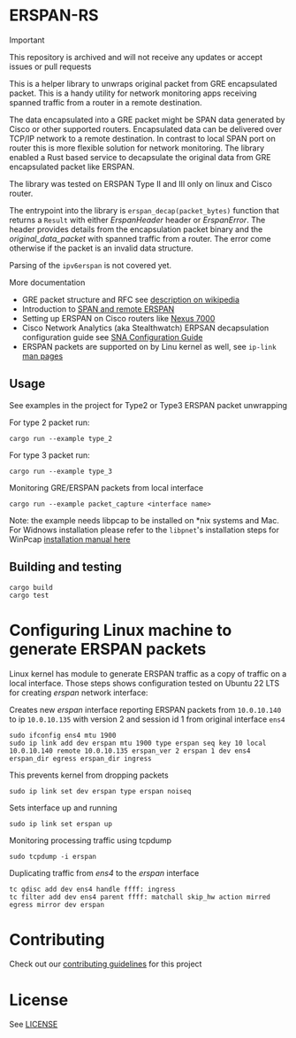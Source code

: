 # ERSPAN-RS

> [!IMPORTANT]
> This repository is archived and will not receive any updates or accept issues or pull requests

This is a helper library to unwraps original packet from GRE encapsulated packet. This is a handy utility 
for network monitoring apps receiving spanned traffic from a router in a remote destination.

The data encapsulated into
a GRE packet might be SPAN data generated by Cisco or other supported routers. Encapsulated data can be delivered
over TCP/IP network to a remote destination. In contrast to local SPAN port on router this is more flexible
solution for network monitoring. The library enabled a Rust based service to decapsulate the original
data from GRE encapsulated packet like ERSPAN.

The library was tested on ERSPAN Type II and III only on linux and Cisco router.

The entrypoint into the library is `erspan_decap(packet_bytes)` function that returns a `Result` with 
either *ErspanHeader* header or *ErspanError*. The header provides details from the encapsulation packet
binary and the *original_data_packet* with spanned traffic from a router. The error come otherwise if the packet
is an invalid data structure.

Parsing of the `ipv6erspan` is not covered yet.

More documentation

- GRE packet structure and RFC
  see [description on wikipedia](https://en.wikipedia.org/wiki/Generic_Routing_Encapsulation)
- Introduction to [SPAN and remote ERSPAN](https://ipwithease.com/introduction-to-span-and-rspan/)
- Setting up ERSPAN on Cisco routers
  like [Nexus 7000](https://www.cisco.com/c/en/us/td/docs/switches/datacenter/nexus7000/sw/system-management/config/cisco_nexus7000_system-management_config_guide_8x/configuring_erspan.html)
- Cisco Network Analytics (aka Stealthwatch) ERPSAN decapsulation configuration guide
  see [SNA Configuration Guide](https://www.cisco.com/c/dam/en/us/td/docs/security/stealthwatch/system_installation_configuration/7_4_2_System_Configuration_Guide_DV_1_2.pdf)
- ERSPAN packets are supported on by Linu kernel as well, see `ip-link` [man pages](https://manpages.ubuntu.com/manpages/impish/en/man8/ip-link.8.html)

## Usage

See examples in the project for Type2 or Type3 ERSPAN packet unwrapping

For type 2 packet run:

    cargo run --example type_2

For type 3 packet run:

    cargo run --example type_3

Monitoring GRE/ERSPAN packets from local interface

    cargo run --example packet_capture <interface name>

Note: the example needs libpcap to be installed on *nix systems and Mac. For Widnows installation please refer to
the `libpnet`'s installation steps for WinPcap [installation manual here](https://github.com/libpnet/libpnet#windows)

## Building and testing

    cargo build
    cargo test

# Configuring Linux machine to generate ERSPAN packets

Linux kernel has module to generate ERSPAN traffic as a copy of traffic on a local interface. Those steps shows
configuration tested on Ubuntu 22 LTS for creating *erspan* network interface:

Creates new *erspan* interface reporting ERSPAN packets from `10.0.10.140` to ip `10.0.10.135` with version 2 and 
session id 1 from original interface `ens4`

    sudo ifconfig ens4 mtu 1900
    sudo ip link add dev erspan mtu 1900 type erspan seq key 10 local 10.0.10.140 remote 10.0.10.135 erspan_ver 2 erspan 1 dev ens4 erspan_dir egress erspan_dir ingress

This prevents kernel from dropping packets

    sudo ip link set dev erspan type erspan noiseq

Sets interface up and running

    sudo ip link set erspan up

Monitoring processing traffic using tcpdump

    sudo tcpdump -i erspan

Duplicating traffic from *ens4* to the *erspan* interface

    tc qdisc add dev ens4 handle ffff: ingress
    tc filter add dev ens4 parent ffff: matchall skip_hw action mirred egress mirror dev erspan


# Contributing

Check out our [contributing guidelines](CONTRIBUTING.md) for this project

# License

See [LICENSE](LICENSE)